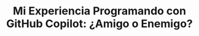 ---
title: 'Mi Experiencia Programando con GitHub Copilot: ¿Amigo o Enemigo?'
description: 'Una reseña honesta sobre las ventajas y desventajas de usar un asistente de código basado en IA en proyectos reales. Aumenta la velocidad, pero ¿a qué coste?'
pubDate: 2025-05-28
heroImage: '/src/assets/images/blog/hero/02.jpg' # You can reuse an image for now
imageAlt: 'Código en una pantalla con el logo de GitHub Copilot'
tags: ["Programación", "IA", "Herramientas"] 
readingTime: 16
---